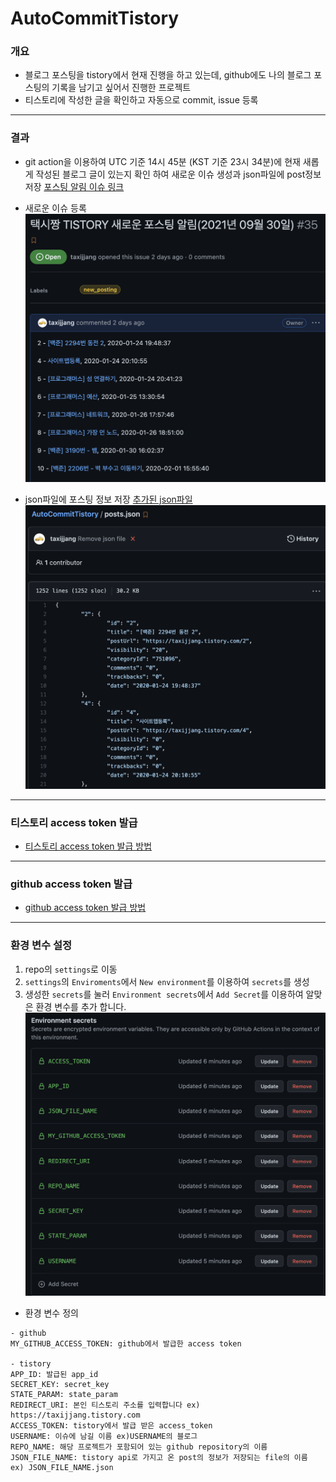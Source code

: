 # AutoCommitTistory

### 개요
- 블로그 포스팅을 tistory에서 현재 진행을 하고 있는데, github에도 나의 블로그 포스팅의 기록을 남기고 싶어서 진행한 프로젝트
- 티스토리에 작성한 글을 확인하고 자동으로 commit, issue 등록


---
### 결과
- git action을 이용하여 UTC 기준 14시 45분 (KST 기준 23시 34분)에 현재 새롭게 작성된 블로그 글이 있는지 확인 하여 새로운 이슈 생성과 json파일에 post정보 저장
[포스팅 알림 이슈 링크](https://github.com/taxijjang/AutoCommitTistory/issues/35_)
- 새로운 이슈 등록
![new_issue](./images/new_issue.png)
  
- json파일에 포스팅 정보 저장
[추가된 json파일](https://github.com/taxijjang/AutoCommitTistory/blob/master/posts.json)
![add_posting_data](./images/add_posting_data.png)

  
---
### 티스토리 access token 발급
- [티스토리 access token 발급 방법](https://tistory.github.io/document-tistory-apis/auth/authorization_code.html)


---
### github access token 발급
- [github access token 발급 방법](https://docs.github.com/en/authentication/keeping-your-account-and-data-secure/creating-a-personal-access-token)


---
### 환경 변수 설정
1. repo의 `settings`로 이동
2. `settings`의 `Enviroments`에서 `New environment`를 이용하여 `secrets`를 생성
3. 생성한 `secrets`를 눌러 `Environment secrets`에서 `Add Secret`를 이용하여 알맞은 환경 변수를 추가 합니다.
![AddEnvironment](./images/add_environ.png)
   
- 환경 변수 정의
```
- github
MY_GITHUB_ACCESS_TOKEN: github에서 발급한 access token

- tistory
APP_ID: 발급된 app_id
SECRET_KEY: secret_key
STATE_PARAM: state_param
REDIRECT_URI: 본인 티스토리 주소를 입력합니다 ex) https://taxijjang.tistory.com
ACCESS_TOKEN: tistory에서 발급 받은 access_token
USERNAME: 이슈에 남길 이름 ex)USERNAME의 블로그
REPO_NAME: 해당 프로젝트가 포함되어 있는 github repository의 이름
JSON_FILE_NAME: tistory api로 가지고 온 post의 정보가 저장되는 file의 이름 ex) JSON_FILE_NAME.json
```